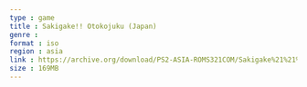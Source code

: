 ```yaml
---
type : game
title : Sakigake!! Otokojuku (Japan)
genre : 
format : iso
region : asia
link : https://archive.org/download/PS2-ASIA-ROMS321COM/Sakigake%21%21%20Otokojuku%20%28Japan%29.7z
size : 169MB
---
```

